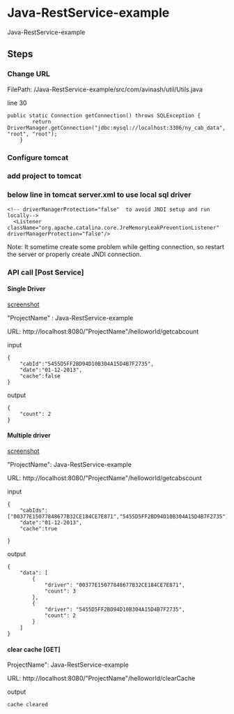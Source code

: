 # Java-RestService-example
Java-RestService-example

## Steps

### Change URL 
FilePath: /Java-RestService-example/src/com/avinash/util/Utils.java

line 30 
```
public static Connection getConnection() throws SQLException {
		return DriverManager.getConnection("jdbc:mysql://localhost:3306/ny_cab_data", "root", "root");
	}
```

### Configure tomcat

### add project to tomcat

### below line in tomcat server.xml to use local sql driver
```
<!-- driverManagerProtection="false"  to avoid JNDI setup and run locally-->
  <Listener className="org.apache.catalina.core.JreMemoryLeakPreventionListener" driverManagerProtection="false"/>
```
Note: It sometime create some problem while getting connection, so restart the server or properly create JNDI connection.

### API call [Post Service]

#### Single Driver

[screenshot](single-driver-example.png)

"ProjectName" : Java-RestService-example

URL: http://localhost:8080/"ProjectName"/helloworld/getcabcount

input
```
{
	"cabId":"5455D5FF2BD94D10B304A15D4B7F2735",
	"date":"01-12-2013",
	"cache":false
}
```

output
```
{
    "count": 2
}
```


#### Multiple driver

[screenshot](multiple-driver-example.png)

"ProjectName": Java-RestService-example

URL: http://localhost:8080/"ProjectName"/helloworld/getcabscount

input

```
{
	"cabIds":["00377E15077848677B32CE184CE7E871","5455D5FF2BD94D10B304A15D4B7F2735"],
	"date":"01-12-2013",
	"cache":true
	
}
```

output
```
{
    "data": [
        {
            "driver": "00377E15077848677B32CE184CE7E871",
            "count": 3
        },
        {
            "driver": "5455D5FF2BD94D10B304A15D4B7F2735",
            "count": 2
        }
    ]
}
```

#### clear cache [GET]

ProjectName": Java-RestService-example

URL: http://localhost:8080/"ProjectName"/helloworld/clearCache

output
```
cache cleared
```


